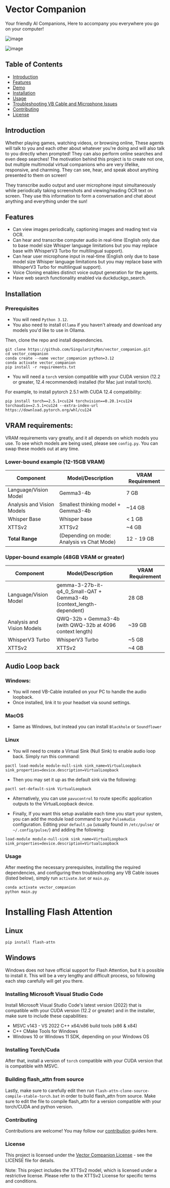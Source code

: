 # Vector Companion

Your friendly AI Companions, Here to accompany you everywhere you go on your computer!

![image](https://github.com/user-attachments/assets/11cbbdec-51fb-4551-938a-3ff40fe4432f)

![image](https://github.com/user-attachments/assets/f14a50e5-74e4-48a9-8e82-d9c0b5432b2a)

## Table of Contents

- [Introduction](#introduction)
- [Features](#features)
- [Demo](https://www.youtube.com/watch?v=V8dWY1K61-0)
- [Installation](#installation)
- [Usage](#usage)
- [Troubleshooting VB Cable and Microphone Issues](#troubleshooting-vb-cable-and-microphone-issues)
- [Contributing](#contributing)
- [License](#license)

## Introduction

Whether playing games, watching videos, or browsing online, These agents will talk to you and each other about whatever you're doing and will also talk to you directly when prompted! They can also perform online searches and even deep searches! The motivation behind this project is to create not one, but multiple multimodal virtual companions who are very lifelike, responsive, and charming. They can see, hear, and speak about anything presented to them on screen!

They transcribe audio output and user microphone input simultaneously while periodically taking screenshots and viewing/reading OCR text on screen. They use this information to form a conversation and chat about anything and everything under the sun!

## Features

- Can view images periodically, captioning images and reading text via OCR.
- Can hear and transcribe computer audio in real-time (English only due to base model size Whisper language limitations but you may replace base with WhisperV3 Turbo for multilingual support).
- Can hear user microphone input in real-time (English only due to base model size Whisper language limitations but you may replace base with WhisperV3 Turbo for multilingual support).
- Voice Cloning enables distinct voice output generation for the agents.
- Have web search functionality enabled via duckduckgo_search.

## Installation

### Prerequisites

- You will need `Python 3.12`.
- You also need to install `Ollama` if you haven't already and download any models you'd like to use in Ollama.

Then, clone the repo and install dependencies.

```
git clone https://github.com/SingularityMan/vector_companion.git
cd vector_companion
conda create --name vector_companion python=3.12
conda activate vector_companion
pip install -r requirements.txt
```
- You will need a `torch` version compatible with your CUDA version (12.2 or greater, 12.4 recommended) installed (for Mac just install torch). 

For example, to install pytorch 2.5.1 with CUDA 12.4 compatibility:

```
pip install torch==2.5.1+cu124 torchvision==0.20.1+cu124 torchaudio==2.5.1+cu124 --extra-index-url https://download.pytorch.org/whl/cu124

```

## VRAM requirements:

VRAM requirements vary greatly, and it all depends on which models you use. 
To see which models are being used, please see `config.py`. You can swap these models out at any time.

### Lower-bound example (12-15GB VRAM)

| Component                  | Model/Description                                        | VRAM Requirement |
|----------------------------|----------------------------------------------------------|------------------|
| Language/Vision Model      | Gemma3-4b                                              | 7 GB             |
| Analysis and Vision Models | Smallest thinking model + Gemma3-4b                      | ~14 GB           |
| Whisper Base               | Whisper base                                             | < 1 GB           |
| XTTSv2                     | XTTSv2                                                 | ~4 GB            |
| **Total Range**            | (Depending on mode: Analysis vs Chat Mode)             | 12 - 19 GB       |

### Upper-bound example (48GB VRAM or greater)

| Component                  | Model/Description                                        | VRAM Requirement |
|----------------------------|----------------------------------------------------------|------------------|
| Language/Vision Model      | gemma-3-27b-it-q4_0_Small-QAT + Gemma3-4b (context_length-dependent)| 28 GB        |
| Analysis and Vision Models | QWQ-32b + Gemma3-4b (with QWQ-32b at 4096 context length) | ~39 GB           |
| WhisperV3 Turbo            | WhisperV3 Turbo                                          | ~5 GB            |
| XTTSv2                     | XTTSv2                                                 | ~4 GB            |


## Audio Loop back

### Windows:

  - You will need VB-Cable installed on your PC to handle the audio loopback. 
  - Once installed, link it to your headset via sound settings.

### MacOS

  - Same as Windows, but instead you can install `Blackhole` or `Soundflower`

### Linux

  - You will need to create a Virtual Sink (Null Sink) to enable audio loop back. Simply run this command:

   `pactl load-module module-null-sink sink_name=VirtualLoopback sink_properties=device.description=VirtualLoopback`
  
  - Then you may set it up as the default sink via the following:

   `pactl set-default-sink VirtualLoopback`

  - Alternatively, you can use `pavucontrol` to route specific application outputs to the VirtualLoopback device.

  - Finally, If you want this setup available each time you start your system, you can add the module load command to your `PulseAudio` configuration. 
  Editing your `default.pa` (usually found in `/etc/pulse/` or `~/.config/pulse/`) and adding the following:
   
  `load-module module-null-sink sink_name=VirtualLoopback sink_properties=device.description=VirtualLoopback`

### Usage
After meeting the necessary prerequisites, installing the required dependencies, and configuring then troubleshooting any VB Cable issues (listed below), simply run `activate.bat` or `main.py`.

```
conda activate vector_companion
python main.py
```

# Installing Flash Attention

## Linux

`pip install flash-attn`

## Windows

Windows does not have official support for Flash Attention, but it is possible to install it.
This will be a very lengthy and difficult process, so following each step carefully will get you there.

### Installing Microsoft Visual Studio Code 
Install Microsoft Visual Studio Code's latest version (2022) that is compatible with your CUDA version (12.2 or greater) and in the installer, make sure to include these capabilities:
   - MSVC v143 - VS 2022 C++ x64/x86 build tools (x86 & x84)
   - C++ CMake Tools for Windows
   - Windows 10 or Windows 11 SDK, depending on your Windows OS

### Installing Torch/Cuda
After that, install a version of `torch` compatible with your CUDA version that is compatible with MSVC.

### Building flash_attn from source
Lastly, make sure to carefully edit then run `flash-attn-clone-source-compile-stable-torch.bat` in order to build flash_attn from source. Make sure to edit the file to compile flash_attn for a version compatible with your torch/CUDA and python version.

### Contributing
Contributions are welcome! You may follow our [contribution](CONTRIBUTING.md) guides here.

### License
This project is licensed under the [Vector Companion License](LICENSE.md) - see the LICENSE file for details.

Note: This project includes the XTTSv2 model, which is licensed under a restrictive license. Please refer to the XTTSv2 License for specific terms and conditions.
